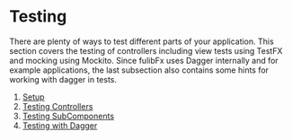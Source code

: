 # Testing

There are plenty of ways to test different parts of your application.
This section covers the testing of controllers including view tests using TestFX and mocking using Mockito.
Since fulibFx uses Dagger internally and for example applications, the last subsection also contains some hints for working with dagger in tests.

1. [Setup](1-setup.md)
2. [Testing Controllers](2-controllers.md)
3. [Testing SubComponents](3-subcomponents.md)
4. [Testing with Dagger](4-dagger.md)